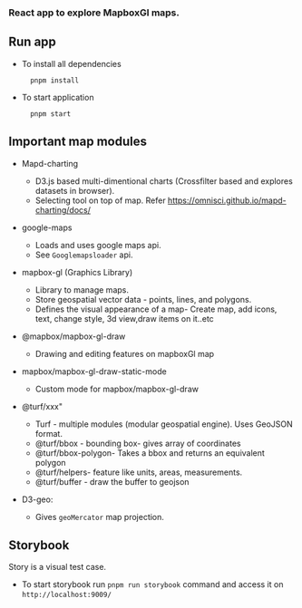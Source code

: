 ### React app to explore MapboxGl maps.

## Run app
* To install all dependencies

        pnpm install

* To start application

        pnpm start

## Important map modules
* Mapd-charting
    * D3.js based multi-dimentional charts (Crossfilter based and explores datasets in browser).
    * Selecting tool on top of map. Refer https://omnisci.github.io/mapd-charting/docs/

* google-maps
    * Loads and uses google maps api.
    * See ```Googlemapsloader``` api.

* mapbox-gl (Graphics Library)
    * Library to manage maps.
    * Store geospatial vector data - points, lines, and polygons.
    * Defines the visual appearance of a map- Create map, add icons, text, change style, 3d view,draw items on it..etc

* @mapbox/mapbox-gl-draw
    * Drawing and editing features on mapboxGl map
* mapbox/mapbox-gl-draw-static-mode
    * Custom mode for mapbox/mapbox-gl-draw

* @turf/xxx"
    * Turf - multiple modules (modular geospatial engine). Uses GeoJSON format.
    * @turf/bbox - bounding box- gives array of coordinates
    * @turf/bbox-polygon- Takes a bbox and returns an equivalent polygon
    * @turf/helpers- feature like units, areas, measurements.
    * @turf/buffer - draw the buffer to geojson
* D3-geo:
    * Gives ```geoMercator``` map projection.
    
## Storybook

Story is a visual test case.

* To start storybook run ```pnpm run storybook``` command and access it on ```http://localhost:9009/```
